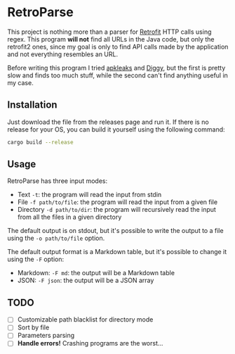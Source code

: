 # RetroParse

This project is nothing more than a parser for [Retrofit](https://square.github.io/retrofit/) HTTP calls using regex. This program **will not** find all URLs in the Java code, but only the retrofit2 ones, since my goal is only to find API calls made by the application and not everything resembles an URL.

Before writing this program I tried [apkleaks](https://github.com/dwisiswant0/apkleaks) and [Diggy](https://github.com/s0md3v/Diggy), but the first is pretty slow and finds too much stuff, while the second can't find anything useful in my case.

## Installation

Just download the file from the releases page and run it.
If there is no release for your OS, you can build it yourself using the following command:

```bash
cargo build --release
```

## Usage

RetroParse has three input modes:
- Text `-t`: the program will read the input from stdin
- File `-f path/to/file`: the program will read the input from a given file
- Directory `-d path/to/dir`: the program will recursively read the input from all the files in a given directory

The default output is on stdout, but it's possible to write the output to a file using the `-o path/to/file` option.

The default output format is a Markdown table, but it's possible to change it using the `-F` option:
- Markdown: `-F md`: the output will be a Markdown table
- JSON: `-F json`: the output will be a JSON array

## TODO

- [ ] Customizable path blacklist for directory mode
- [ ] Sort by file
- [ ] Parameters parsing
- [ ] **Handle errors!** Crashing programs are the worst...